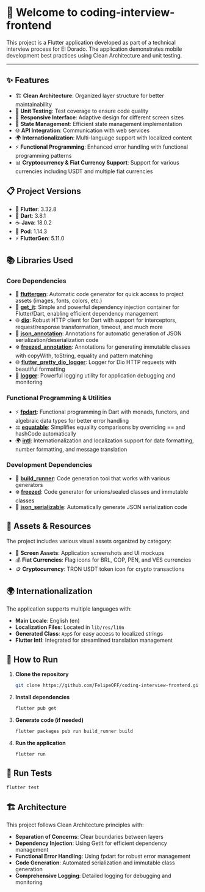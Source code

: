 # 🚀 Welcome to coding-interview-frontend

This project is a Flutter application developed as part of a technical interview process for El Dorado. The application demonstrates mobile development best practices using Clean Architecture and unit testing.

---

## ✨ Features

- 🏗️ **Clean Architecture**: Organized layer structure for better maintainability
- 🧪 **Unit Testing**: Test coverage to ensure code quality
- 📱 **Responsive Interface**: Adaptive design for different screen sizes
- 🔄 **State Management**: Efficient state management implementation
- 🌐 **API Integration**: Communication with web services
- 🌍 **Internationalization**: Multi-language support with localized content
- ⚡ **Functional Programming**: Enhanced error handling with functional programming patterns
- 📊 **Cryptocurrency & Fiat Currency Support**: Support for various currencies including USDT and multiple fiat currencies

## 📋 Project Versions

- 🎯 **Flutter**: 3.32.8
- 🎨 **Dart**: 3.8.1
- ☕ **Java**: 18.0.2
- 🍎 **Pod**: 1.14.3
- ⚡ **FlutterGen**: 5.11.0

## 📚 Libraries Used

### Core Dependencies
- 🎨 **[fluttergen](https://pub.dev/packages/flutter_gen)**: Automatic code generator for quick access to project assets (images, fonts, colors, etc.)
- 💉 **[get_it](https://pub.dev/packages/get_it)**: Simple and powerful dependency injection container for Flutter/Dart, enabling efficient dependency management
- 🌐 **[dio](https://pub.dev/packages/dio)**: Robust HTTP client for Dart with support for interceptors, request/response transformation, timeout, and much more
- 📄 **[json_annotation](https://pub.dev/packages/json_annotation)**: Annotations for automatic generation of JSON serialization/deserialization code
- ❄️ **[freezed_annotation](https://pub.dev/packages/freezed_annotation)**: Annotations for generating immutable classes with copyWith, toString, equality and pattern matching
- 🌐 **[flutter_pretty_dio_logger](https://pub.dev/packages/flutter_pretty_dio_logger)**: Logger for Dio HTTP requests with beautiful formatting
- 📝 **[logger](https://pub.dev/packages/logger)**: Powerful logging utility for application debugging and monitoring

### Functional Programming & Utilities
- ⚡ **[fpdart](https://pub.dev/packages/fpdart)**: Functional programming in Dart with monads, functors, and algebraic data types for better error handling
- ⚖️ **[equatable](https://pub.dev/packages/equatable)**: Simplifies equality comparisons by overriding == and hashCode automatically
- 🌍 **[intl](https://pub.dev/packages/intl)**: Internationalization and localization support for date formatting, number formatting, and message translation

### Development Dependencies
- 🔧 **[build_runner](https://pub.dev/packages/build_runner)**: Code generation tool that works with various generators
- ❄️ **[freezed](https://pub.dev/packages/freezed)**: Code generator for unions/sealed classes and immutable classes
- 🔄 **[json_serializable](https://pub.dev/packages/json_serializable)**: Automatically generate JSON serialization code

## 🎨 Assets & Resources

The project includes various visual assets organized by category:
- 📱 **Screen Assets**: Application screenshots and UI mockups
- 💰 **Fiat Currencies**: Flag icons for BRL, COP, PEN, and VES currencies
- 🪙 **Cryptocurrency**: TRON USDT token icon for crypto transactions

## 🌍 Internationalization

The application supports multiple languages with:
- **Main Locale**: English (en)
- **Localization Files**: Located in `lib/res/l10n`
- **Generated Class**: `AppS` for easy access to localized strings
- **Flutter Intl**: Integrated for streamlined translation management

## 🚀 How to Run

1. **Clone the repository**
   ```bash
   git clone https://github.com/FelipeOFF/coding-interview-frontend.git
   ```

2. **Install dependencies**
   ```bash
   flutter pub get
   ```

3. **Generate code (if needed)**
   ```bash
   flutter packages pub run build_runner build
   ```

4. **Run the application**
   ```bash
   flutter run
   ```

## 🧪 Run Tests

```bash
flutter test
```

## 🏗️ Architecture

This project follows Clean Architecture principles with:
- **Separation of Concerns**: Clear boundaries between layers
- **Dependency Injection**: Using GetIt for efficient dependency management
- **Functional Error Handling**: Using fpdart for robust error management
- **Code Generation**: Automated serialization and immutable class generation
- **Comprehensive Logging**: Detailed logging for debugging and monitoring